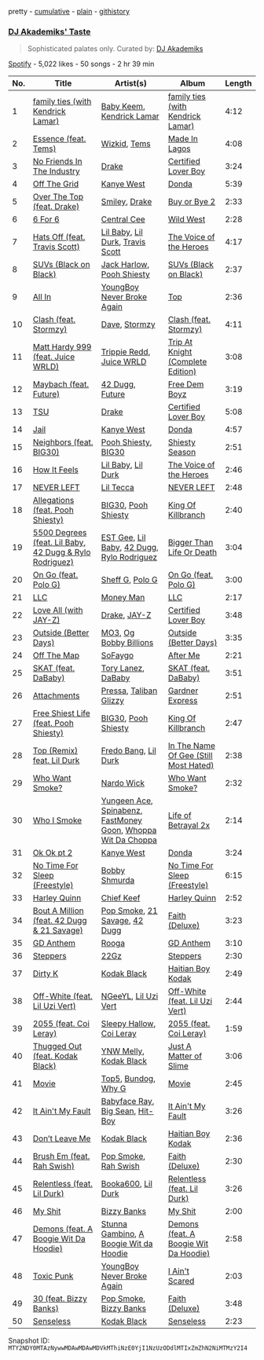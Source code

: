 pretty - [cumulative](/playlists/cumulative/37i9dQZF1DXdUq7EFlkBFv.md) - [plain](/playlists/plain/37i9dQZF1DXdUq7EFlkBFv) - [githistory](https://github.githistory.xyz/mackorone/spotify-playlist-archive/blob/main/playlists/plain/37i9dQZF1DXdUq7EFlkBFv)

### [DJ Akademiks' Taste](https://open.spotify.com/playlist/37i9dQZF1DXdUq7EFlkBFv)

> Sophisticated palates only\. Curated by: <a href="https://www.instagram.com/akademiks/">DJ Akademiks</a>

[Spotify](https://open.spotify.com/user/spotify) - 5,022 likes - 50 songs - 2 hr 39 min

| No. | Title | Artist(s) | Album | Length |
|---|---|---|---|---|
| 1 | [family ties \(with Kendrick Lamar\)](https://open.spotify.com/track/7Bpx2vsWfQFBACRz4h3IqH) | [Baby Keem](https://open.spotify.com/artist/5SXuuuRpukkTvsLuUknva1), [Kendrick Lamar](https://open.spotify.com/artist/2YZyLoL8N0Wb9xBt1NhZWg) | [family ties \(with Kendrick Lamar\)](https://open.spotify.com/album/3HqmX8hGcbbQZODgayNEYx) | 4:12 |
| 2 | [Essence \(feat\. Tems\)](https://open.spotify.com/track/5FG7Tl93LdH117jEKYl3Cm) | [Wizkid](https://open.spotify.com/artist/3tVQdUvClmAT7URs9V3rsp), [Tems](https://open.spotify.com/artist/687cZJR45JO7jhk1LHIbgq) | [Made In Lagos](https://open.spotify.com/album/6HpMdN52TfJAwVbmkrFeBN) | 4:08 |
| 3 | [No Friends In The Industry](https://open.spotify.com/track/2tUL6dZf1mywCj5WvCPZw6) | [Drake](https://open.spotify.com/artist/3TVXtAsR1Inumwj472S9r4) | [Certified Lover Boy](https://open.spotify.com/album/3SpBlxme9WbeQdI9kx7KAV) | 3:24 |
| 4 | [Off The Grid](https://open.spotify.com/track/6LNoArVBBVZzUTUiAX2aKO) | [Kanye West](https://open.spotify.com/artist/5K4W6rqBFWDnAN6FQUkS6x) | [Donda](https://open.spotify.com/album/5CnpZV3q5BcESefcB3WJmz) | 5:39 |
| 5 | [Over The Top \(feat\. Drake\)](https://open.spotify.com/track/22ruOqBqBRiZDiXFud4OXa) | [Smiley](https://open.spotify.com/artist/6jeg7JBX9J9097esK752iR), [Drake](https://open.spotify.com/artist/3TVXtAsR1Inumwj472S9r4) | [Buy or Bye 2](https://open.spotify.com/album/2ioMOjxtndeNFrssEFnIjF) | 2:33 |
| 6 | [6 For 6](https://open.spotify.com/track/1tLV0GD0WXQ1Z8BKOQscti) | [Central Cee](https://open.spotify.com/artist/5H4yInM5zmHqpKIoMNAx4r) | [Wild West](https://open.spotify.com/album/0aAVMtHuK9wX1mQozWvdSZ) | 2:28 |
| 7 | [Hats Off \(feat\. Travis Scott\)](https://open.spotify.com/track/4lUmnwRybYH7mMzf16xB0y) | [Lil Baby](https://open.spotify.com/artist/5f7VJjfbwm532GiveGC0ZK), [Lil Durk](https://open.spotify.com/artist/3hcs9uc56yIGFCSy9leWe7), [Travis Scott](https://open.spotify.com/artist/0Y5tJX1MQlPlqiwlOH1tJY) | [The Voice of the Heroes](https://open.spotify.com/album/6CvBb1XqN0igtQrWrbXD80) | 4:17 |
| 8 | [SUVs \(Black on Black\)](https://open.spotify.com/track/1MIGkQxcdAt2lDx6ySpsc5) | [Jack Harlow](https://open.spotify.com/artist/2LIk90788K0zvyj2JJVwkJ), [Pooh Shiesty](https://open.spotify.com/artist/5F1aAS1duwlzExnPs3l2Xe) | [SUVs \(Black on Black\)](https://open.spotify.com/album/4K3SQSfKMXLcVnyUSFELZw) | 2:37 |
| 9 | [All In](https://open.spotify.com/track/7CdoE8U5DwrwCaLoyf3ME0) | [YoungBoy Never Broke Again](https://open.spotify.com/artist/7wlFDEWiM5OoIAt8RSli8b) | [Top](https://open.spotify.com/album/6MbQdX6OomgQhZU6QCqMKW) | 2:36 |
| 10 | [Clash \(feat\. Stormzy\)](https://open.spotify.com/track/2oUwMN5VfdGX10XeQJLBBi) | [Dave](https://open.spotify.com/artist/6Ip8FS7vWT1uKkJSweANQK), [Stormzy](https://open.spotify.com/artist/2SrSdSvpminqmStGELCSNd) | [Clash \(feat\. Stormzy\)](https://open.spotify.com/album/58GjA2xPMQ8PjNKyddHIqP) | 4:11 |
| 11 | [Matt Hardy 999 \(feat\. Juice WRLD\)](https://open.spotify.com/track/1HsOTiVqdN7PB1zOS2bcsO) | [Trippie Redd](https://open.spotify.com/artist/6Xgp2XMz1fhVYe7i6yNAax), [Juice WRLD](https://open.spotify.com/artist/4MCBfE4596Uoi2O4DtmEMz) | [Trip At Knight \(Complete Edition\)](https://open.spotify.com/album/4sS5IjHR0YOJQdSTQ8whWz) | 3:08 |
| 12 | [Maybach \(feat\. Future\)](https://open.spotify.com/track/2Qt8qG9SWPdtRiaWcPNJRm) | [42 Dugg](https://open.spotify.com/artist/45gHcnDnMC15sgx3VL7ROG), [Future](https://open.spotify.com/artist/1RyvyyTE3xzB2ZywiAwp0i) | [Free Dem Boyz](https://open.spotify.com/album/4zJiUubJvgUJNq0BVD9Mvs) | 3:19 |
| 13 | [TSU](https://open.spotify.com/track/4s7QLoImIwmPi9L6dq1nVW) | [Drake](https://open.spotify.com/artist/3TVXtAsR1Inumwj472S9r4) | [Certified Lover Boy](https://open.spotify.com/album/3SpBlxme9WbeQdI9kx7KAV) | 5:08 |
| 14 | [Jail](https://open.spotify.com/track/6d8HN8MqqbqrEUI2bvx0aG) | [Kanye West](https://open.spotify.com/artist/5K4W6rqBFWDnAN6FQUkS6x) | [Donda](https://open.spotify.com/album/5CnpZV3q5BcESefcB3WJmz) | 4:57 |
| 15 | [Neighbors \(feat\. BIG30\)](https://open.spotify.com/track/2xlOJSbScxrHHOmlNmILpD) | [Pooh Shiesty](https://open.spotify.com/artist/5F1aAS1duwlzExnPs3l2Xe), [BIG30](https://open.spotify.com/artist/4nZmMrwH6LxHnCzQv4IFUE) | [Shiesty Season](https://open.spotify.com/album/2UwJ4Nt10VStLczYefhcEV) | 2:51 |
| 16 | [How It Feels](https://open.spotify.com/track/62nb5YUYUqtYJhVPwRhCke) | [Lil Baby](https://open.spotify.com/artist/5f7VJjfbwm532GiveGC0ZK), [Lil Durk](https://open.spotify.com/artist/3hcs9uc56yIGFCSy9leWe7) | [The Voice of the Heroes](https://open.spotify.com/album/6CvBb1XqN0igtQrWrbXD80) | 2:46 |
| 17 | [NEVER LEFT](https://open.spotify.com/track/21UkXrc9kD48rNpTMI2ecz) | [Lil Tecca](https://open.spotify.com/artist/4Ga1P7PMIsmqEZqhYZQgDo) | [NEVER LEFT](https://open.spotify.com/album/0PMJvFnZxXl9LToaZFHhxp) | 2:48 |
| 18 | [Allegations \(feat\. Pooh Shiesty\)](https://open.spotify.com/track/1Fhb9neDPyEyTaZZ3qmIn4) | [BIG30](https://open.spotify.com/artist/4nZmMrwH6LxHnCzQv4IFUE), [Pooh Shiesty](https://open.spotify.com/artist/5F1aAS1duwlzExnPs3l2Xe) | [King Of Killbranch](https://open.spotify.com/album/1NDrL1t8NNB233FRqbzzoK) | 2:40 |
| 19 | [5500 Degrees \(feat\. Lil Baby, 42 Dugg & Rylo Rodriguez\)](https://open.spotify.com/track/6uTID2glulLOXYhcwMETS1) | [EST Gee](https://open.spotify.com/artist/4FlG0V0jhLO4qGpayFOphj), [Lil Baby](https://open.spotify.com/artist/5f7VJjfbwm532GiveGC0ZK), [42 Dugg](https://open.spotify.com/artist/45gHcnDnMC15sgx3VL7ROG), [Rylo Rodriguez](https://open.spotify.com/artist/0gg11prPP6OqtUvBcKnPpq) | [Bigger Than Life Or Death](https://open.spotify.com/album/1RsqFdvHFKN9VGpBmJtUku) | 3:04 |
| 20 | [On Go \(feat\. Polo G\)](https://open.spotify.com/track/3Ho13bRS28xEvGvgW4LOFM) | [Sheff G](https://open.spotify.com/artist/1tG7s7S4sq2eFFW0QZyLbm), [Polo G](https://open.spotify.com/artist/6AgTAQt8XS6jRWi4sX7w49) | [On Go \(feat\. Polo G\)](https://open.spotify.com/album/5d1WnOlcSun3ghG0H3dV7z) | 3:00 |
| 21 | [LLC](https://open.spotify.com/track/53JqTGiqfRuNwC54WAIG6H) | [Money Man](https://open.spotify.com/artist/3Rx4PJ7SP6unkOk5elPUK7) | [LLC](https://open.spotify.com/album/6FjAZZk6sL9UVMFY1tQloy) | 2:17 |
| 22 | [Love All \(with JAY\-Z\)](https://open.spotify.com/track/4VCbgIdr8ptegWeJpqLVHH) | [Drake](https://open.spotify.com/artist/3TVXtAsR1Inumwj472S9r4), [JAY\-Z](https://open.spotify.com/artist/3nFkdlSjzX9mRTtwJOzDYB) | [Certified Lover Boy](https://open.spotify.com/album/3SpBlxme9WbeQdI9kx7KAV) | 3:48 |
| 23 | [Outside \(Better Days\)](https://open.spotify.com/track/2AJvoUXSml9cDzQdsk1pEG) | [MO3](https://open.spotify.com/artist/44JEJiBvti7NiEhAfzWstv), [Og Bobby Billions](https://open.spotify.com/artist/6bS1ddLkqrK5Jl6GyKK4j2) | [Outside \(Better Days\)](https://open.spotify.com/album/3EeayWYuFnQuR49Euu1gjI) | 3:35 |
| 24 | [Off The Map](https://open.spotify.com/track/6GNG0YQixWuLE0M5FtrRxY) | [SoFaygo](https://open.spotify.com/artist/2SJhf6rTOU53g8yBdAjPby) | [After Me](https://open.spotify.com/album/3cDBVusNMPK33eaTIE5QQg) | 2:21 |
| 25 | [SKAT \(feat\. DaBaby\)](https://open.spotify.com/track/33OeHNGJA124QytVD0BeQK) | [Tory Lanez](https://open.spotify.com/artist/2jku7tDXc6XoB6MO2hFuqg), [DaBaby](https://open.spotify.com/artist/4r63FhuTkUYltbVAg5TQnk) | [SKAT \(feat\. DaBaby\)](https://open.spotify.com/album/1Y9B8NqVUn69IhVhe2YMwT) | 3:51 |
| 26 | [Attachments](https://open.spotify.com/track/1SedJ3dLWoCqnPIGeEMUJH) | [Pressa](https://open.spotify.com/artist/5olrQpDroHT7sjmYWMLivy), [Taliban Glizzy](https://open.spotify.com/artist/2J4wmwS5YSjQKzEEM7AiJh) | [Gardner Express](https://open.spotify.com/album/24nydg8i966CawS06yCtZh) | 2:51 |
| 27 | [Free Shiest Life \(feat\. Pooh Shiesty\)](https://open.spotify.com/track/0OruY3ybpkoHM9qG9xXbK3) | [BIG30](https://open.spotify.com/artist/4nZmMrwH6LxHnCzQv4IFUE), [Pooh Shiesty](https://open.spotify.com/artist/5F1aAS1duwlzExnPs3l2Xe) | [King Of Killbranch](https://open.spotify.com/album/1NDrL1t8NNB233FRqbzzoK) | 2:47 |
| 28 | [Top \(Remix\) feat\. Lil Durk](https://open.spotify.com/track/5S0QZGDvhgdED2WJGgxBKb) | [Fredo Bang](https://open.spotify.com/artist/4yTmEo2clwWq2jwelvqgVv), [Lil Durk](https://open.spotify.com/artist/3hcs9uc56yIGFCSy9leWe7) | [In The Name Of Gee \(Still Most Hated\)](https://open.spotify.com/album/18sKqGhmvXhfhgnzu3uj0T) | 2:38 |
| 29 | [Who Want Smoke?](https://open.spotify.com/track/5PJbsnPWGcZWsNHdRpW3Wq) | [Nardo Wick](https://open.spotify.com/artist/0Njy6yR9LykNKYg9yE23QN) | [Who Want Smoke?](https://open.spotify.com/album/6e4K6xYheopkx9xug6jjgc) | 2:32 |
| 30 | [Who I Smoke](https://open.spotify.com/track/3093lstvMDfRjvimLc6ViU) | [Yungeen Ace](https://open.spotify.com/artist/7hj7ffJe6UkF1gsMpuweSI), [Spinabenz](https://open.spotify.com/artist/6JK16RgnitAl8O9yFgmWPe), [FastMoney Goon](https://open.spotify.com/artist/6VdfJb2OJp9dbZz0t5bedv), [Whoppa Wit Da Choppa](https://open.spotify.com/artist/482lFlWgAXTKFGC8C6imWq) | [Life of Betrayal 2x](https://open.spotify.com/album/2T2cnxVLWceuy1QofrVNnn) | 2:14 |
| 31 | [Ok Ok pt 2](https://open.spotify.com/track/5ad5uryyzVWs95bK3myGkw) | [Kanye West](https://open.spotify.com/artist/5K4W6rqBFWDnAN6FQUkS6x) | [Donda](https://open.spotify.com/album/5CnpZV3q5BcESefcB3WJmz) | 3:24 |
| 32 | [No Time For Sleep \(Freestyle\)](https://open.spotify.com/track/50xlqNticOjNCnR192H1YJ) | [Bobby Shmurda](https://open.spotify.com/artist/34Y0ldeyUv7jBvukWOGASO) | [No Time For Sleep \(Freestyle\)](https://open.spotify.com/album/2SUNTv6iT4DwTmrNlqCqmi) | 6:15 |
| 33 | [Harley Quinn](https://open.spotify.com/track/5yfX9sTYDJ012smTqfoTCj) | [Chief Keef](https://open.spotify.com/artist/15iVAtD3s3FsQR4w1v6M0P) | [Harley Quinn](https://open.spotify.com/album/1YjRDz2mWVadCF8PoGjpNg) | 2:52 |
| 34 | [Bout A Million \(feat\. 42 Dugg & 21 Savage\)](https://open.spotify.com/track/72ozIjVFHpAnKGcuYpCfb7) | [Pop Smoke](https://open.spotify.com/artist/0eDvMgVFoNV3TpwtrVCoTj), [21 Savage](https://open.spotify.com/artist/1URnnhqYAYcrqrcwql10ft), [42 Dugg](https://open.spotify.com/artist/45gHcnDnMC15sgx3VL7ROG) | [Faith \(Deluxe\)](https://open.spotify.com/album/1n5t4LXCTAmiJmyMtbBxVU) | 3:23 |
| 35 | [GD Anthem](https://open.spotify.com/track/0IAQb5BDqLI5ZlGVDiFArh) | [Rooga](https://open.spotify.com/artist/5zDlgTCrdCh2cFRX7nH8W1) | [GD Anthem](https://open.spotify.com/album/0vEwVgYvI4kNNLsszRi3zo) | 3:10 |
| 36 | [Steppers](https://open.spotify.com/track/7vNUd8wv8Fo6L1CBxduXxF) | [22Gz](https://open.spotify.com/artist/4JhbRL6zaItAyzqx4gHTqz) | [Steppers](https://open.spotify.com/album/1cmIixELcilPw7uQzS8UVD) | 2:30 |
| 37 | [Dirty K](https://open.spotify.com/track/0xAY7oG6h1YBv0Tvc8eUnu) | [Kodak Black](https://open.spotify.com/artist/46SHBwWsqBkxI7EeeBEQG7) | [Haitian Boy Kodak](https://open.spotify.com/album/4DGNmFH2q7WEtFI88geAmu) | 2:49 |
| 38 | [Off\-White \(feat\. Lil Uzi Vert\)](https://open.spotify.com/track/6WSypNUxnt7YYXQ9iUGRR7) | [NGeeYL](https://open.spotify.com/artist/5Z9mvkWNEpiKVQ36xVkMfe), [Lil Uzi Vert](https://open.spotify.com/artist/4O15NlyKLIASxsJ0PrXPfz) | [Off\-White \(feat\. Lil Uzi Vert\)](https://open.spotify.com/album/1mQayAKgsYORLTbpvXdI5T) | 2:44 |
| 39 | [2055 \(feat\. Coi Leray\)](https://open.spotify.com/track/74ruhOVvor6O8R91cyrzK0) | [Sleepy Hallow](https://open.spotify.com/artist/6EPlBSH2RSiettczlz7ihV), [Coi Leray](https://open.spotify.com/artist/6AMd49uBDJfhf30Ak2QR5s) | [2055 \(feat\. Coi Leray\)](https://open.spotify.com/album/2jGGIrYGbhJPHOmBF5R90N) | 1:59 |
| 40 | [Thugged Out \(feat\. Kodak Black\)](https://open.spotify.com/track/0uRsQ1Q3ZPuXTEkEeUXNNf) | [YNW Melly](https://open.spotify.com/artist/1cNDP5yjU5vjeR8qMf4grg), [Kodak Black](https://open.spotify.com/artist/46SHBwWsqBkxI7EeeBEQG7) | [Just A Matter of Slime](https://open.spotify.com/album/0fvmq3jIMJpjHFDTZtjWtx) | 3:06 |
| 41 | [Movie](https://open.spotify.com/track/3hEr1HhvLm6sq52CdgGk72) | [Top5](https://open.spotify.com/artist/761R6TmYhSbPNOFfEf80pw), [Bundog](https://open.spotify.com/artist/4wL3ZswVcMUC6iNcvWklfO), [Why G](https://open.spotify.com/artist/3QoFljZxcB1DQuP3WmYVJB) | [Movie](https://open.spotify.com/album/13Gw4ZOeVGHSuNdWgf8Fh2) | 2:45 |
| 42 | [It Ain't My Fault](https://open.spotify.com/track/5cX92psZ1aSHr6rTmGQMps) | [Babyface Ray](https://open.spotify.com/artist/3zZ88AwlTwfCJkowsFCvLA), [Big Sean](https://open.spotify.com/artist/0c173mlxpT3dSFRgMO8XPh), [Hit\-Boy](https://open.spotify.com/artist/6q3p11nP1p80Ey6LrOOSed) | [It Ain't My Fault](https://open.spotify.com/album/5aTCwMHvG9VSoeX1ZpYQY0) | 3:26 |
| 43 | [Don’t Leave Me](https://open.spotify.com/track/2PaP6wC4cqEgYLKBDeJWdN) | [Kodak Black](https://open.spotify.com/artist/46SHBwWsqBkxI7EeeBEQG7) | [Haitian Boy Kodak](https://open.spotify.com/album/4DGNmFH2q7WEtFI88geAmu) | 2:36 |
| 44 | [Brush Em \(feat\. Rah Swish\)](https://open.spotify.com/track/58aW6yZGFl7rVM7SLfLnLL) | [Pop Smoke](https://open.spotify.com/artist/0eDvMgVFoNV3TpwtrVCoTj), [Rah Swish](https://open.spotify.com/artist/4FeLiFUPdxVfFo8oOfA4BH) | [Faith \(Deluxe\)](https://open.spotify.com/album/1n5t4LXCTAmiJmyMtbBxVU) | 2:30 |
| 45 | [Relentless \(feat\. Lil Durk\)](https://open.spotify.com/track/6mdPEY68QpFtEau2sfQLW1) | [Booka600](https://open.spotify.com/artist/5g8mXUQcC8DVAHLwGGAIrJ), [Lil Durk](https://open.spotify.com/artist/3hcs9uc56yIGFCSy9leWe7) | [Relentless \(feat\. Lil Durk\)](https://open.spotify.com/album/7805rgXmjrssqgW03U9ZTu) | 3:26 |
| 46 | [My Shit](https://open.spotify.com/track/1HmhJrabjvTHZlkKDUzZfX) | [Bizzy Banks](https://open.spotify.com/artist/7s3eCGNZMrwUQraXlocCBv) | [My Shit](https://open.spotify.com/album/7C6YsJ2PYab0ydSTP7BQB2) | 2:00 |
| 47 | [Demons \(feat\. A Boogie Wit Da Hoodie\)](https://open.spotify.com/track/5QdnavjDzGRNHfQn23PlG8) | [Stunna Gambino](https://open.spotify.com/artist/15ZjD8Gus20Miqw3fdOaXX), [A Boogie Wit da Hoodie](https://open.spotify.com/artist/31W5EY0aAly4Qieq6OFu6I) | [Demons \(feat\. A Boogie Wit Da Hoodie\)](https://open.spotify.com/album/0Lwd1Jj6yJxpbDT1vHzC9m) | 2:58 |
| 48 | [Toxic Punk](https://open.spotify.com/track/1kt1zJEovrCGeW4xHvQwaX) | [YoungBoy Never Broke Again](https://open.spotify.com/artist/7wlFDEWiM5OoIAt8RSli8b) | [I Ain't Scared](https://open.spotify.com/album/1l4iUB8CltYGm1ugBj7DpZ) | 2:03 |
| 49 | [30 \(feat\. Bizzy Banks\)](https://open.spotify.com/track/5nkzBlt92PJLVEvPXBd9WZ) | [Pop Smoke](https://open.spotify.com/artist/0eDvMgVFoNV3TpwtrVCoTj), [Bizzy Banks](https://open.spotify.com/artist/7s3eCGNZMrwUQraXlocCBv) | [Faith \(Deluxe\)](https://open.spotify.com/album/1n5t4LXCTAmiJmyMtbBxVU) | 3:48 |
| 50 | [Senseless](https://open.spotify.com/track/4GRZ1qz6lBki2PbOr0jaCQ) | [Kodak Black](https://open.spotify.com/artist/46SHBwWsqBkxI7EeeBEQG7) | [Senseless](https://open.spotify.com/album/6AM123Eeb8LiLdz9GUiNJT) | 2:23 |

Snapshot ID: `MTY2NDY0MTAzNywwMDAwMDAwMDVkMThiNzE0YjI1NzUzODdlMTIxZmZhN2NiMTMzY2I4`
